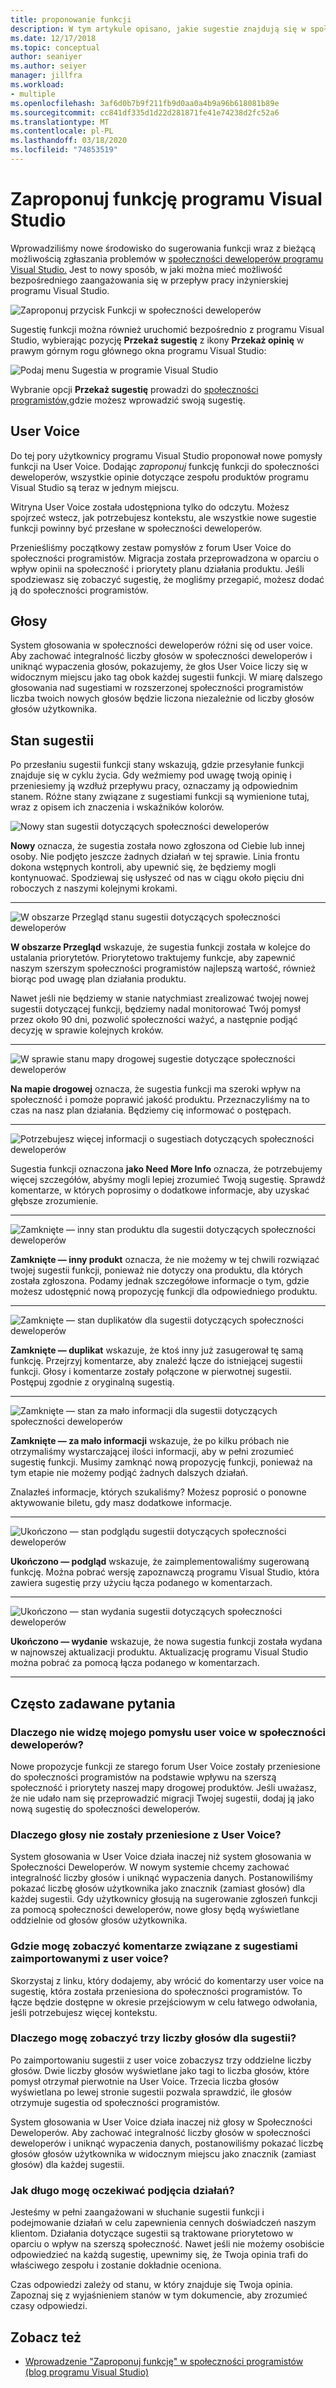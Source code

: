 ```yaml
---
title: proponowanie funkcji
description: W tym artykule opisano, jakie sugestie znajdują się w społeczności deweloperów, jak przedstawić sugestię i jak sugestie są używane przez firmę Microsoft na mapie drogowej programu Visual Studio.
ms.date: 12/17/2018
ms.topic: conceptual
author: seaniyer
ms.author: seiyer
manager: jillfra
ms.workload:
- multiple
ms.openlocfilehash: 3af6d0b7b9f211fb9d0aa0a4b9a96b618081b89e
ms.sourcegitcommit: cc841df335d1d22d281871fe41e74238d2fc52a6
ms.translationtype: MT
ms.contentlocale: pl-PL
ms.lasthandoff: 03/18/2020
ms.locfileid: "74853519"
---
```

# <a name="suggest-a-feature-for-visual-studio"></a>Zaproponuj funkcję programu Visual Studio

Wprowadziliśmy nowe środowisko do sugerowania funkcji wraz z bieżącą możliwością zgłaszania problemów w [społeczności deweloperów programu Visual Studio.](https://developercommunity.visualstudio.com) Jest to nowy sposób, w jaki można mieć możliwość bezpośredniego zaangażowania się w przepływ pracy inżynierskiej programu Visual Studio.

![Zaproponuj przycisk Funkcji w społeczności deweloperów](media/suggest-a-feature/suggest-feature-button.png)

Sugestię funkcji można również uruchomić bezpośrednio z programu Visual Studio, wybierając pozycję **Przekaż sugestię** z ikony **Przekaż opinię** w prawym górnym rogu głównego okna programu Visual Studio:

![Podaj menu Sugestia w programie Visual Studio](media/suggest-a-feature/provide-suggestion.png)

Wybranie opcji **Przekaż sugestię** prowadzi do [społeczności programistów,](https://developercommunity.visualstudio.com)gdzie możesz wprowadzić swoją sugestię.

## <a name="user-voice"></a>User Voice

Do tej pory użytkownicy programu Visual Studio proponował nowe pomysły funkcji na User Voice. Dodając *zaproponuj* funkcję funkcji do społeczności deweloperów, wszystkie opinie dotyczące zespołu produktów programu Visual Studio są teraz w jednym miejscu.

Witryna User Voice została udostępniona tylko do odczytu. Możesz spojrzeć wstecz, jak potrzebujesz kontekstu, ale wszystkie nowe sugestie funkcji powinny być przesłane w społeczności deweloperów.

Przenieśliśmy początkowy zestaw pomysłów z forum User Voice do społeczności programistów. Migracja została przeprowadzona w oparciu o wpływ opinii na społeczność i priorytety planu działania produktu. Jeśli spodziewasz się zobaczyć sugestię, że mogliśmy przegapić, możesz dodać ją do społeczności programistów.

## <a name="votes"></a>Głosy

System głosowania w społeczności deweloperów różni się od user voice. Aby zachować integralność liczby głosów w społeczności deweloperów i uniknąć wypaczenia głosów, pokazujemy, że głos User Voice liczy się w widocznym miejscu jako tag obok każdej sugestii funkcji. W miarę dalszego głosowania nad sugestiami w rozszerzonej społeczności programistów liczba twoich nowych głosów będzie liczona niezależnie od liczby głosów głosów użytkownika.

## <a name="suggestion-status"></a>Stan sugestii

Po przesłaniu sugestii funkcji stany wskazują, gdzie przesyłanie funkcji znajduje się w cyklu życia. Gdy weźmiemy pod uwagę twoją opinię i przeniesiemy ją wzdłuż przepływu pracy, oznaczamy ją odpowiednim stanem. Różne stany związane z sugestiami funkcji są wymienione tutaj, wraz z opisem ich znaczenia i wskaźników kolorów.

![Nowy stan sugestii dotyczących społeczności deweloperów](../ide/media/SuggestStates/New.jpg)

**Nowy** oznacza, że sugestia została nowo zgłoszona od Ciebie lub innej osoby. Nie podjęto jeszcze żadnych działań w tej sprawie. Linia frontu dokona wstępnych kontroli, aby upewnić się, że będziemy mogli kontynuować. Spodziewaj się usłyszeć od nas w ciągu około pięciu dni roboczych z naszymi kolejnymi krokami.

- - -

![W obszarze Przegląd stanu sugestii dotyczących społeczności deweloperów](../ide/media/SuggestStates/UnderReview.jpg)

**W obszarze Przegląd** wskazuje, że sugestia funkcji została w kolejce do ustalania priorytetów. Priorytetowo traktujemy funkcje, aby zapewnić naszym szerszym społeczności programistów najlepszą wartość, również biorąc pod uwagę plan działania produktu.

Nawet jeśli nie będziemy w stanie natychmiast zrealizować twojej nowej sugestii dotyczącej funkcji, będziemy nadal monitorować Twój pomysł przez około 90 dni, pozwolić społeczności ważyć, a następnie podjąć decyzję w sprawie kolejnych kroków.

- - -

![W sprawie stanu mapy drogowej sugestie dotyczące społeczności deweloperów](../ide/media/SuggestStates/OnRoadmap.jpg)

**Na mapie drogowej** oznacza, że sugestia funkcji ma szeroki wpływ na społeczność i pomoże poprawić jakość produktu. Przeznaczyliśmy na to czas na nasz plan działania. Będziemy cię informować o postępach.

- - -

![Potrzebujesz więcej informacji o sugestiach dotyczących społeczności deweloperów](../ide/media/SuggestStates/NeedMoreInfo.jpg)

Sugestia funkcji oznaczona **jako Need More Info** oznacza, że potrzebujemy więcej szczegółów, abyśmy mogli lepiej zrozumieć Twoją sugestię. Sprawdź komentarze, w których poprosimy o dodatkowe informacje, aby uzyskać głębsze zrozumienie.

- - -

![Zamknięte — inny stan produktu dla sugestii dotyczących społeczności deweloperów](../ide/media/SuggestStates/ClosedOtherProduct.jpg)

**Zamknięte — inny produkt** oznacza, że nie możemy w tej chwili rozwiązać twojej sugestii funkcji, ponieważ nie dotyczy ona produktu, dla których została zgłoszona. Podamy jednak szczegółowe informacje o tym, gdzie możesz udostępnić nową propozycję funkcji dla odpowiedniego produktu.

- - -

![Zamknięte — stan duplikatów dla sugestii dotyczących społeczności deweloperów](../ide/media/SuggestStates/ClosedDuplicate.jpg)

**Zamknięte — duplikat** wskazuje, że ktoś inny już zasugerował tę samą funkcję. Przejrzyj komentarze, aby znaleźć łącze do istniejącej sugestii funkcji. Głosy i komentarze zostały połączone w pierwotnej sugestii. Postępuj zgodnie z oryginalną sugestią.

- - -

![Zamknięte — stan za mało informacji dla sugestii dotyczących społeczności deweloperów](../ide/media/SuggestStates/ClosedNotEnoughInfo.jpg)

**Zamknięte — za mało informacji** wskazuje, że po kilku próbach nie otrzymaliśmy wystarczającej ilości informacji, aby w pełni zrozumieć sugestię funkcji. Musimy zamknąć nową propozycję funkcji, ponieważ na tym etapie nie możemy podjąć żadnych dalszych działań.

Znalazłeś informacje, których szukaliśmy? Możesz poprosić o ponowne aktywowanie biletu, gdy masz dodatkowe informacje.

- - -

![Ukończono — stan podglądu sugestii dotyczących społeczności deweloperów](../ide/media/SuggestStates/CompletedPreview.jpg)

**Ukończono — podgląd** wskazuje, że zaimplementowaliśmy sugerowaną funkcję. Można pobrać wersję zapoznawczą programu Visual Studio, która zawiera sugestię przy użyciu łącza podanego w komentarzach.

- - -

![Ukończono — stan wydania sugestii dotyczących społeczności deweloperów](../ide/media/SuggestStates/CompletedRelease.jpg)

**Ukończono — wydanie** wskazuje, że nowa sugestia funkcji została wydana w najnowszej aktualizacji produktu. Aktualizację programu Visual Studio można pobrać za pomocą łącza podanego w komentarzach.

- - -

## <a name="faq"></a>Często zadawane pytania

### <a name="why-cant-i-see-my-user-voice-idea-in-developer-community"></a>Dlaczego nie widzę mojego pomysłu user voice w społeczności deweloperów?

Nowe propozycje funkcji ze starego forum User Voice zostały przeniesione do społeczności programistów na podstawie wpływu na szerszą społeczność i priorytety naszej mapy drogowej produktów. Jeśli uważasz, że nie udało nam się przeprowadzić migracji Twojej sugestii, dodaj ją jako nową sugestię do społeczności deweloperów.

### <a name="why-have-the-votes-not-been-carried-over-from-user-voice"></a>Dlaczego głosy nie zostały przeniesione z User Voice?

System głosowania w User Voice działa inaczej niż system głosowania w Społeczności Deweloperów. W nowym systemie chcemy zachować integralność liczby głosów i uniknąć wypaczenia danych. Postanowiliśmy pokazać liczbę głosów użytkownika jako znacznik (zamiast głosów) dla każdej sugestii. Gdy użytkownicy głosują na sugerowanie zgłoszeń funkcji za pomocą społeczności deweloperów, nowe głosy będą wyświetlane oddzielnie od głosów głosów użytkownika.

### <a name="where-can-i-see-comments-associated-with-the-suggestions-imported-from-user-voice"></a>Gdzie mogę zobaczyć komentarze związane z sugestiami zaimportowanymi z user voice?

Skorzystaj z linku, który dodajemy, aby wrócić do komentarzy user voice na sugestię, która została przeniesiona do społeczności programistów. To łącze będzie dostępne w okresie przejściowym w celu łatwego odwołania, jeśli potrzebujesz więcej kontekstu.

### <a name="why-can-i-see-three-vote-counts-for-a-suggestion"></a>Dlaczego mogę zobaczyć trzy liczby głosów dla sugestii?

Po zaimportowaniu sugestii z user voice zobaczysz trzy oddzielne liczby głosów. Dwie liczby głosów wyświetlane jako tagi to liczba głosów, które pomysł otrzymał pierwotnie na User Voice. Trzecia liczba głosów wyświetlana po lewej stronie sugestii pozwala sprawdzić, ile głosów otrzymuje sugestia od społeczności programistów.

System głosowania w User Voice działa inaczej niż głosy w Społeczności Deweloperów. Aby zachować integralność liczby głosów w społeczności deweloperów i uniknąć wypaczenia danych, postanowiliśmy pokazać liczbę głosów głosów użytkownika w widocznym miejscu jako znacznik (zamiast głosów) dla każdej sugestii.

### <a name="how-long-can-i-expect-actions-to-take"></a>Jak długo mogę oczekiwać podjęcia działań?

Jesteśmy w pełni zaangażowani w słuchanie sugestii funkcji i podejmowanie działań w celu zapewnienia cennych doświadczeń naszym klientom. Działania dotyczące sugestii są traktowane priorytetowo w oparciu o wpływ na szerszą społeczność. Nawet jeśli nie możemy osobiście odpowiedzieć na każdą sugestię, upewnimy się, że Twoja opinia trafi do właściwego zespołu i zostanie dokładnie oceniona.

Czas odpowiedzi zależy od stanu, w który znajduje się Twoja opinia. Zapoznaj się z wyjaśnieniem stanów w tym dokumencie, aby zrozumieć czasy odpowiedzi.

## <a name="see-also"></a>Zobacz też

- [Wprowadzenie "Zaproponuj funkcję" w społeczności programistów (blog programu Visual Studio)](https://devblogs.microsoft.com/visualstudio/introducing-suggest-a-feature-in-developer-community/?utm_source=vs_developer_news&utm_medium=referral)
